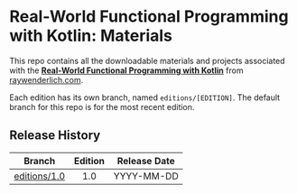 # Real-World Functional Programming with Kotlin: Materials

This repo contains all the downloadable materials and projects associated with the **[Real-World Functional Programming with Kotlin](https://www.raywenderlich.com/books)** from [raywenderlich.com](https://www.raywenderlich.com).

Each edition has its own branch, named `editions/[EDITION]`. The default branch for this repo is for the most recent edition.

## Release History

| Branch                                                                            | Edition | Release Date |
| --------------------------------------------------------------------------------- |:-------:|:------------:|
| [editions/1.0](https://github.com/raywenderlich/fpk-materials/tree/editions/1.0) | 1.0     | YYYY-MM-DD   |

